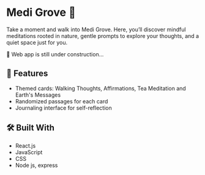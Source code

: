 # Medi Grove 🌿
Take a moment and walk into Medi Grove.  Here, you’ll discover mindful meditations rooted in nature, gentle prompts to explore your thoughts, and a quiet space just for you. 

🔨 Web app is still under construction...

## 🌟 Features
- Themed cards: Walking Thoughts, Affirmations, Tea Meditation and Earth's Messages
- Randomized passages for each card
- Journaling interface for self-reflection

## 🛠️ Built With
- React.js
- JavaScript
- CSS
- Node js, express
